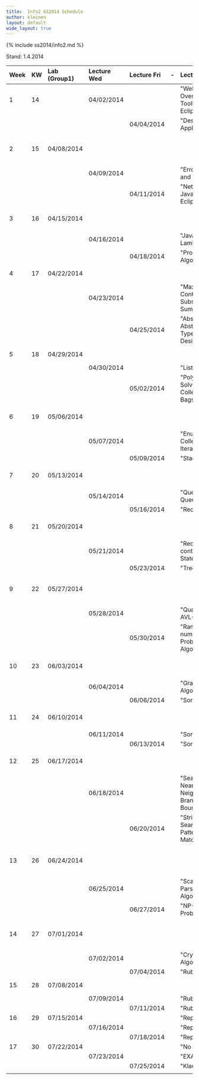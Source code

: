 ```yaml
---
title:  Info2 SS2014 Schedule
author: kleinen
layout: default
wide_layout: true
---
```

{% include ss2014/info2.md %}

Stand: 1.4.2014

| Week | KW | Lab (Group1) | Lecture Wed | Lecture Fri | - | Lecture Topic                                           | Lab No | Lab Topic                                       |  |
|:-----|:---|:-------------|:------------|:------------|:--|:--------------------------------------------------------|:-------|:------------------------------------------------|:-|
| 1    | 14 |              | 04/02/2014  |             |   | "Welcome Back, Overview, Toolbox: Java, Eclipse, GIT"   |        |                                                 |  |
|      |    |              |             | 04/04/2014  |   | "Designing Applications"                                |        |                                                 |  |
| 2    | 15 | 04/08/2014   |             |             |   |                                                         | 1      | "Designing an Application, CRC Cards & Toolbox" |  |
|      |    |              | 04/09/2014  |             |   | "Error Handling and Exceptions"                         |        |                                                 |  |
|      |    |              |             | 04/11/2014  |   | "Networking in Java. File I/O. Eclipse."                |        |                                                 |  |
| 3    | 16 | 04/15/2014   |             |             |   |                                                         | 2      | "Implementing CRC cards (Pre-Lab!)"             |  |
|      |    |              | 04/16/2014  |             |   | "Java 8 - Lambdas"                                      |        |                                                 |  |
|      |    |              |             | 04/18/2014  |   | "Properties of Algorithms"                              |        |                                                 |  |
| 4    | 17 | 04/22/2014   |             |             |   |                                                         | 3      | "Chatterbox (Pre-Lab!)"                         |  |
|      |    |              | 04/23/2014  |             |   | "Maximum Contiguous Subsequence Sum "                   |        |                                                 |  |
|      |    |              |             | 04/25/2014  |   | "Abstraction: Abstract Data Types and Design Patterns"  |        |                                                 |  |
| 5    | 18 | 04/29/2014   |             |             |   |                                                         | 4      | "Histogram (Pre-Lab!)"                          |  |
|      |    |              | 04/30/2014  |             |   | "Lists"                                                 |        |                                                 |  |
|      |    |              |             | 05/02/2014  |   | "Polya: How to Solve It. Collections: Sets, Bags, Maps. | "      |                                                 |  |
| 6    | 19 | 05/06/2014   |             |             |   |                                                         | 5      | "Execution Times (Pre-Lab!)"                    |  |
|      |    |              | 05/07/2014  |             |   | "Enumerations - Collections - Iterators"                |        |                                                 |  |
|      |    |              |             | 05/09/2014  |   | "Stacks"                                                |        |                                                 |  |
| 7    | 20 | 05/13/2014   |             |             |   |                                                         | 6      | "Abstract Data Types (Pre-Lab!)"                |  |
|      |    |              | 05/14/2014  |             |   | "Queues, Priority Queues"                               |        |                                                 |  |
|      |    |              |             | 05/16/2014  |   | "Recursion"                                             |        |                                                 |  |
| 8    | 21 | 05/20/2014   |             |             |   |                                                         | 7      | "Fun with Calculators - I (Pre-Lab!)"           |  |
|      |    |              | 05/21/2014  |             |   | "Recursion continued, Finite State Automata"            |        |                                                 |  |
|      |    |              |             | 05/23/2014  |   | "Trees"                                                 |        |                                                 |  |
| 9    | 22 | 05/27/2014   |             |             |   |                                                         | 8      | "Reverse Polish Notation (Pre-Lab!)"            |  |
|      |    |              | 05/28/2014  |             |   | "Quadtrees, AVL-Trees"                                  |        |                                                 |  |
|      |    |              |             | 05/30/2014  |   | "Random numbers, Probabilistic Algorithms"              |        |                                                 |  |
| 10   | 23 | 06/03/2014   |             |             |   |                                                         | 9      | "Fun with Calculators - II (Pre-Lab!)"          |  |
|      |    |              | 06/04/2014  |             |   | "Graphs, Graph Algorithms"                              |        |                                                 |  |
|      |    |              |             | 06/06/2014  |   | "Sorting"                                               |        |                                                 |  |
| 11   | 24 | 06/10/2014   |             |             |   |                                                         | 10     | "Recursive Triangles (Pre-Lab!)"                |  |
|      |    |              | 06/11/2014  |             |   | "Sorting"                                               |        |                                                 |  |
|      |    |              |             | 06/13/2014  |   | "Sorting"                                               |        |                                                 |  |
| 12   | 25 | 06/17/2014   |             |             |   |                                                         | 11     | "Getting from A to B (Pre-Lab!)"                |  |
|      |    |              | 06/18/2014  |             |   | "Searching, Nearest Neighbor, Branch and Bound"         |        |                                                 |  |
|      |    |              |             | 06/20/2014  |   | "String Searching and Pattern Matching"                 |        |                                                 |  |
| 13   | 26 | 06/24/2014   |             |             |   |                                                         | 12     | "Scrabble Cheater Basic Edition (Pre-Lab!)"     |  |
|      |    |              | 06/25/2014  |             |   | "Scanning and Parsing Algorithms"                       |        |                                                 |  |
|      |    |              |             | 06/27/2014  |   | "NP-Complete Problems"                                  |        |                                                 |  |
| 14   | 27 | 07/01/2014   |             |             |   |                                                         | 13     | "Scrabble Cheater Deluxe (Pre-Lab!)"            |  |
|      |    |              | 07/02/2014  |             |   | "Cryptographic Algorithms"                              |        |                                                 |  |
|      |    |              |             | 07/04/2014  |   | "Ruby"                                                  |        |                                                 |  |
| 15   | 28 | 07/08/2014   |             |             |   |                                                         | 14     | "Eight Queens (Pre-Lab!)"                       |  |
|      |    |              | 07/09/2014  |             |   | "Ruby"                                                  |        |                                                 |  |
|      |    |              |             | 07/11/2014  |   | "Ruby"                                                  |        |                                                 |  |
| 16   | 29 | 07/15/2014   |             |             |   | "Repetition"                                            |        |                                                 |  |
|      |    |              | 07/16/2014  |             |   | "Repetition"                                            |        |                                                 |  |
|      |    |              |             | 07/18/2014  |   | "Repetition"                                            |        |                                                 |  |
| 17   | 30 | 07/22/2014   |             |             |   | "No Lab"                                                |        |                                                 |  |
|      |    |              | 07/23/2014  |             |   | "EXAM"                                                  |        |                                                 |  |
|      |    |              |             | 07/25/2014  |   | "Klausureinsicht"                                       |        |                                                 |  |
|      |    |              |             |             |   |                                                         |        |                                                 |  |
